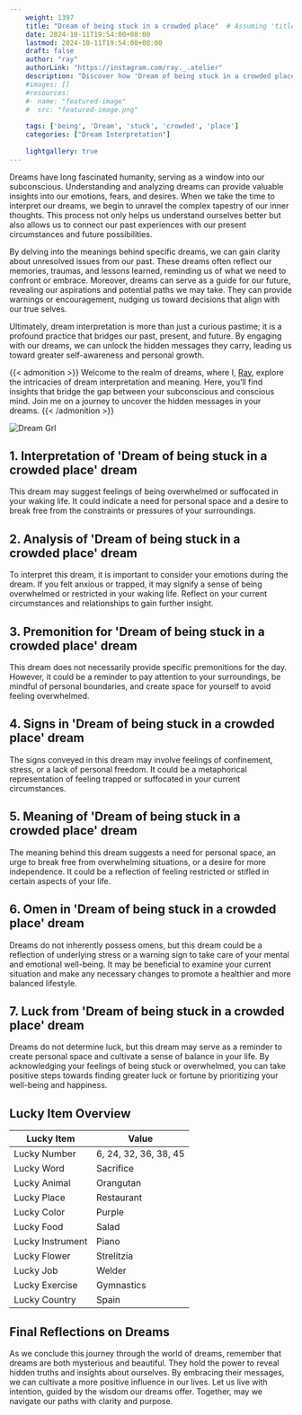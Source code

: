 ```yaml
---
    weight: 1397
    title: "Dream of being stuck in a crowded place"  # Assuming 'title' column exists
    date: 2024-10-11T19:54:00+08:00
    lastmod: 2024-10-11T19:54:00+08:00
    draft: false
    author: "ray"
    authorLink: "https://instagram.com/ray._.atelier"
    description: "Discover how 'Dream of being stuck in a crowded place' can interpret your future and uncover its significant meanings in your life."
    #images: []
    #resources:
    #- name: "featured-image"
    #  src: "featured-image.png"
    
    tags: ['being', 'Dream', 'stuck', 'crowded', 'place']
    categories: ["Dream Interpretation"]
    
    lightgallery: true
---
```

    
Dreams have long fascinated humanity, serving as a window into our subconscious. Understanding and analyzing dreams can provide valuable insights into our emotions, fears, and desires. When we take the time to interpret our dreams, we begin to unravel the complex tapestry of our inner thoughts. This process not only helps us understand ourselves better but also allows us to connect our past experiences with our present circumstances and future possibilities.

By delving into the meanings behind specific dreams, we can gain clarity about unresolved issues from our past. These dreams often reflect our memories, traumas, and lessons learned, reminding us of what we need to confront or embrace. Moreover, dreams can serve as a guide for our future, revealing our aspirations and potential paths we may take. They can provide warnings or encouragement, nudging us toward decisions that align with our true selves.

Ultimately, dream interpretation is more than just a curious pastime; it is a profound practice that bridges our past, present, and future. By engaging with our dreams, we can unlock the hidden messages they carry, leading us toward greater self-awareness and personal growth.

{{< admonition >}}
Welcome to the realm of dreams, where I, [Ray](https://instagram.com/ray._.atelier), explore the intricacies of dream interpretation and meaning. Here, you’ll find insights that bridge the gap between your subconscious and conscious mind. Join me on a journey to uncover the hidden messages in your dreams.
{{< /admonition >}}

![Dream Grl](https://cdn.pixabay.com/photo/2017/11/02/03/35/gothic-2910057_1280.jpg "Dream Grl")

## 1. Interpretation of 'Dream of being stuck in a crowded place' dream
 This dream may suggest feelings of being overwhelmed or suffocated in your waking life. It could indicate a need for personal space and a desire to break free from the constraints or pressures of your surroundings.

## 2. Analysis of 'Dream of being stuck in a crowded place' dream
 To interpret this dream, it is important to consider your emotions during the dream. If you felt anxious or trapped, it may signify a sense of being overwhelmed or restricted in your waking life. Reflect on your current circumstances and relationships to gain further insight.

## 3. Premonition for 'Dream of being stuck in a crowded place' dream
 This dream does not necessarily provide specific premonitions for the day. However, it could be a reminder to pay attention to your surroundings, be mindful of personal boundaries, and create space for yourself to avoid feeling overwhelmed.

## 4. Signs in 'Dream of being stuck in a crowded place' dream
 The signs conveyed in this dream may involve feelings of confinement, stress, or a lack of personal freedom. It could be a metaphorical representation of feeling trapped or suffocated in your current circumstances.

## 5. Meaning of 'Dream of being stuck in a crowded place' dream
 The meaning behind this dream suggests a need for personal space, an urge to break free from overwhelming situations, or a desire for more independence. It could be a reflection of feeling restricted or stifled in certain aspects of your life.

## 6. Omen in 'Dream of being stuck in a crowded place' dream
 Dreams do not inherently possess omens, but this dream could be a reflection of underlying stress or a warning sign to take care of your mental and emotional well-being. It may be beneficial to examine your current situation and make any necessary changes to promote a healthier and more balanced lifestyle.

## 7. Luck from 'Dream of being stuck in a crowded place' dream
 Dreams do not determine luck, but this dream may serve as a reminder to create personal space and cultivate a sense of balance in your life. By acknowledging your feelings of being stuck or overwhelmed, you can take positive steps towards finding greater luck or fortune by prioritizing your well-being and happiness.

## Lucky Item Overview
| Lucky Item          | Value              |
|---------------|--------------------|
| Lucky Number        | 6, 24, 32, 36, 38, 45  |
| Lucky Word          | Sacrifice |
| Lucky Animal        | Orangutan |
| Lucky Place         | Restaurant     |
| Lucky Color         | Purple     |
| Lucky Food          | Salad      |
| Lucky Instrument    | Piano |
| Lucky Flower        | Strelitzia    |
| Lucky Job           | Welder       |
| Lucky Exercise      | Gymnastics  |
| Lucky Country       | Spain    |


##  Final Reflections on Dreams

As we conclude this journey through the world of dreams, remember that dreams are both mysterious and beautiful. They hold the power to reveal hidden truths and insights about ourselves. By embracing their messages, we can cultivate a more positive influence in our lives. Let us live with intention, guided by the wisdom our dreams offer. Together, may we navigate our paths with clarity and purpose.
